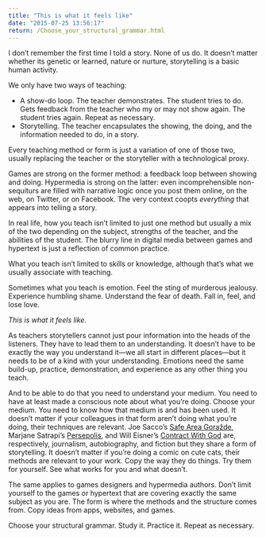 ```yaml
---
title: "This is what it feels like"
date: "2015-07-25 13:56:17"
return: /Choose_your_structural_grammar.html
---
```


I don’t remember the first time I told a story. None of us do. It
doesn’t matter whether its genetic or learned, nature or nurture,
storytelling is a basic human activity.

We only have two ways of teaching:

-   A show-do loop. The teacher demonstrates. The student tries to do.
    Gets feedback from the teacher who my or may not show again. The
    student tries again. Repeat as necessary.
-   Storytelling. The teacher encapsulates the showing, the doing, and
    the information needed to do, in a story.

Every teaching method or form is just a variation of one of those two,
usually replacing the teacher or the storyteller with a technological
proxy.

Games are strong on the former method: a feedback loop between showing
and doing. Hypermedia is strong on the latter: even incomprehensible
non-sequiturs are filled with narrative logic once you post them online,
on the web, on Twitter, or on Facebook. The very context coopts
*everything* that appears into telling a story.

In real life, how you teach isn’t limited to just one method but usually
a mix of the two depending on the subject, strengths of the teacher, and
the abilities of the student. The blurry line in digital media between
games and hypertext is just a reflection of common practice.

What you teach isn’t limited to skills or knowledge, although that’s
what we usually associate with teaching.

Sometimes what you teach is emotion. Feel the sting of murderous
jealousy. Experience humbling shame. Understand the fear of death. Fall
in, feel, and lose love.

*This is what it feels like.*

As teachers storytellers cannot just pour information into the heads of
the listeners. They have to lead them to an understanding. It doesn’t
have to be exactly the way you understand it—we all start in different
places—but it needs to be of a kind with your understanding. Emotions
need the same build-up, practice, demonstration, and experience as any
other thing you teach.

And to be able to do that you need to understand your medium. You need
to have at least made a conscious note about what you’re doing. Choose
your medium. You need to know how that medium is and has been used. It
doesn’t matter if your colleagues in that form aren’t doing what you’re
doing, their techniques are relevant. Joe Sacco’s [Safe Area
Goražde](https://en.wikipedia.org/wiki/Safe_Area_Gora%C5%BEde), Marjane
Satrapi’s
[Persepolis](https://en.wikipedia.org/wiki/Persepolis_(comics)), and
Will Eisner’s [Contract With
God](https://en.wikipedia.org/wiki/A_Contract_with_God) are,
respectively, journalism, autobiography, and fiction but they share a
form of storytelling. It doesn’t matter if you’re doing a comic on cute
cats, their methods are relevant to your work. Copy the way they do
things. Try them for yourself. See what works for you and what doesn’t.

The same applies to games designers and hypermedia authors. Don’t limit
yourself to the games or hypertext that are covering exactly the same
subject as you are. The form is where the methods and the structure
comes from. Copy ideas from apps, websites, and games.

Choose your structural grammar. Study it. Practice it. Repeat as
necessary.
